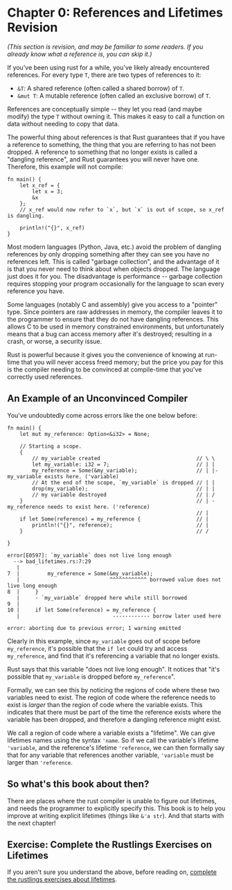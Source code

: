 # Chapter 0: References and Lifetimes Revision

*(This section is revision, and may be familiar to some readers.
 If you already know what a reference is, you can skip it.)*

If you've been using rust for a while, you've likely already encountered
references. For every type `T`, there are two types of references to it:

 - `&T`: A shared reference (often called a shared borrow) of `T`.
 - `&mut T`: A mutable reference (often called an exclusive borrow) of `T`.

References are conceptually simple -- they let you read (and maybe modify) the
type `T` without owning it. This makes it easy to call a function on data
without needing to copy that data.

The powerful thing about references is that Rust guarantees that if you have a
reference to something, the thing that you are referring to has not been dropped.
A reference to something that no longer exists is called a "dangling reference",
and Rust guarantees you will never have one. Therefore, this example will not
compile:

```rust,ignore
fn main() {
    let x_ref = {
        let x = 3;
        &x
    };
    // x_ref would now refer to `x`, but `x` is out of scope, so x_ref is dangling.
   
    println!("{}", x_ref)
}
```

Most modern languages (Python, Java, etc.) avoid the problem of dangling references
by only dropping something after they can see you have no references left. This is
called "garbage collection", and the advantage of it is that you never need
to think about when objects dropped. The language just 
does it for you. The disadvantage is performance -- garbage collection requires
stopping your program occasionally for the language to scan every reference you have.

Some languages (notably C and assembly) give you access to a "pointer" type. Since
pointers are raw addresses in memory, the compiler leaves it to the programmer
to ensure that they do not have dangling references. This allows C to be
used in memory constrained environments, but unfortunately means that a bug 
can access memory after it's destroyed; resulting in a crash, or worse, a
security issue.

Rust is powerful because it gives you the convenience of knowing at run-time
that you will never access freed memory; but the price you pay for this is
the compiler needing to be convinced at compile-time that you've
correctly used references.

## An Example of an Unconvinced Compiler

You've undoubtedly come across errors like the one below before:

```rust,ignore
fn main() {
    let mut my_reference: Option<&i32> = None;

    // Starting a scope.
    {
        // my_variable created                               // \ \
        let my_variable: i32 = 7;                            // | |
        my_reference = Some(&my_variable);                   // | |- my_variable exists here. ('variable)
        // At the end of the scope, `my_variable` is dropped // | |
        drop(my_variable);                                   // | |
        // my variable destroyed                             // | /
    }                                                        // | - my_reference needs to exist here. ('reference)
                                                             // |
    if let Some(reference) = my_reference {                  // |
        println!("{}", reference);                           // |
    }                                                        // /

}
```

```
error[E0597]: `my_variable` does not live long enough
  --> bad_lifetimes.rs:7:29
   |
7  |         my_reference = Some(&my_variable);
   |                             ^^^^^^^^^^^^ borrowed value does not live long enough
8  |     }
   |     - `my_variable` dropped here while still borrowed
9  |
10 |     if let Some(reference) = my_reference {
   |                              ------------ borrow later used here

error: aborting due to previous error; 1 warning emitted

```

Clearly in this example, since `my_variable` goes out of scope before `my_reference`,
it's possible that the `if let` could try and access `my_reference`, and find that
it's referencing a variable that no longer exists.

Rust says that this variable "does not live long enough". It notices that
"it's possible that `my_variable` is dropped before `my_reference`".

Formally, we can see this by noticing the regions of code where these two
variables need to exist. The region of code where the reference needs to exist
is *larger* than the region of code where the variable exists. This indicates
that there must be part of the time the reference exists where the variable
has been dropped, and therefore a dangling reference might exist.

We call a region of code where a variable exists a "lifetime". We can
give lifetimes names using the syntax `'name`. So if we call the variable's
lifetime `'variable`, and the reference's lifetime `'reference`, we can
then formally say that for any variable that references another variable,
`'variable` must be larger than `'reference`.

## So what's this book about then?

There are places where the rust compiler is unable to figure out lifetimes, and
needs the programmer to explicitly specify this. This book is to help you
improve at writing explicit lifetimes (things like `&'a str`). And that starts
with the next chapter!

## Exercise: Complete the Rustlings Exercises on Lifetimes

If you aren't sure you understand the above, before reading on,
[complete the rustlings exercises about lifetimes](https://github.com/rust-lang/rustlings/tree/main/exercises/lifetimes).
